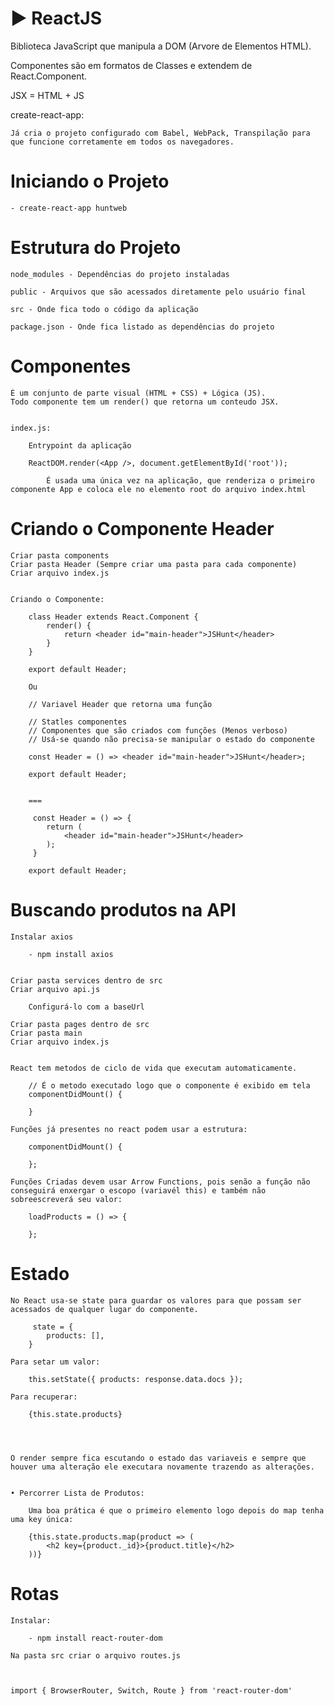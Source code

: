 #                       ► ReactJS














Biblioteca JavaScript que manipula a DOM (Arvore de Elementos HTML).


Componentes são em formatos de Classes e extendem de React.Component.

JSX = HTML + JS



create-react-app:

    Já cria o projeto configurado com Babel, WebPack, Transpilação para que funcione corretamente em todos os navegadores.


# Iniciando o Projeto


    - create-react-app huntweb


# Estrutura do Projeto

    node_modules - Dependências do projeto instaladas

    public - Arquivos que são acessados diretamente pelo usuário final

    src - Onde fica todo o código da aplicação

    package.json - Onde fica listado as dependências do projeto


# Componentes

    É um conjunto de parte visual (HTML + CSS) + Lógica (JS).
    Todo componente tem um render() que retorna um conteudo JSX.


    index.js: 

        Entrypoint da aplicação

        ReactDOM.render(<App />, document.getElementById('root'));

            É usada uma única vez na aplicação, que renderiza o primeiro componente App e coloca ele no elemento root do arquivo index.html


# Criando o Componente Header

    Criar pasta components
    Criar pasta Header (Sempre criar uma pasta para cada componente)
    Criar arquivo index.js


    Criando o Componente:

        class Header extends React.Component {
            render() {
                return <header id="main-header">JSHunt</header>
            }
        }

        export default Header;

        Ou

        // Variavel Header que retorna uma função

        // Statles componentes
        // Componentes que são criados com funções (Menos verboso)
        // Usá-se quando não precisa-se manipular o estado do componente

        const Header = () => <header id="main-header">JSHunt</header>;

        export default Header;
        
        
        ===
        
         const Header = () => {
            return (
                <header id="main-header">JSHunt</header>
            );
         }

        export default Header;
        
        


# Buscando produtos na API

    Instalar axios

        - npm install axios


    Criar pasta services dentro de src
    Criar arquivo api.js

        Configurá-lo com a baseUrl

    Criar pasta pages dentro de src
    Criar pasta main
    Criar arquivo index.js


    React tem metodos de ciclo de vida que executam automaticamente.

        // É o metodo executado logo que o componente é exibido em tela
        componentDidMount() {
        
        }

    Funções já presentes no react podem usar a estrutura:

        componentDidMount() {     

        };

    Funções Criadas devem usar Arrow Functions, pois senão a função não conseguirá enxergar o escopo (variavél this) e também não sobreescreverá seu valor:

        loadProducts = () => {

        };


# Estado

    No React usa-se state para guardar os valores para que possam ser acessados de qualquer lugar do componente.

         state = {
            products: [],
        }

    Para setar um valor:

        this.setState({ products: response.data.docs });

    Para recuperar:

        {this.state.products}


    

    O render sempre fica escutando o estado das variaveis e sempre que houver uma alteração ele executara novamente trazendo as alterações.


    • Percorrer Lista de Produtos:

        Uma boa prática é que o primeiro elemento logo depois do map tenha uma key única:

        {this.state.products.map(product => (
            <h2 key={product._id}>{product.title}</h2>
        ))}


# Rotas

    Instalar:

        - npm install react-router-dom

    Na pasta src criar o arquivo routes.js



    import { BrowserRouter, Switch, Route } from 'react-router-dom'
        





